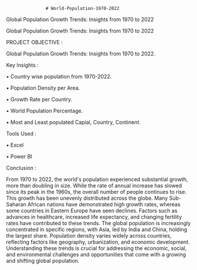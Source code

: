                    # World-Population-1970-2022
Global Population Growth Trends: Insights from 1970 to 2022

Global Population Growth Trends: Insights from 1970 to 2022

PROJECT OBJECTIVE :

Global Population Growth Trends: Insights from 1970 to 2022.


Key Insights :

•	Country wise population from 1970-2022.

•	Population Density per Area.

•	Growth Rate per Country.

•	World Population Percentage.

•	Most and Least populated Capial, Country, Continent.

Tools Used :

•	Excel

•	Power BI

Conclusion :

From 1970 to 2022, the world's population experienced substantial growth, more than doubling in size.
While the rate of annual increase has slowed since its peak in the 1960s, the overall number of people continues to rise.
This growth has been unevenly distributed across the globe. Many Sub-Saharan African nations have demonstrated high growth rates, whereas some countries in Eastern Europe have seen declines.
Factors such as advances in healthcare, increased life expectancy, and changing fertility rates have contributed to these trends.
The global population is increasingly concentrated in specific regions, with Asia, led by India and China, holding the largest share. Population density varies widely across countries, reflecting factors like geography, urbanization, and economic development.
Understanding these trends is crucial for addressing the economic, social, and environmental challenges and opportunities that come with a growing and shifting global population.


